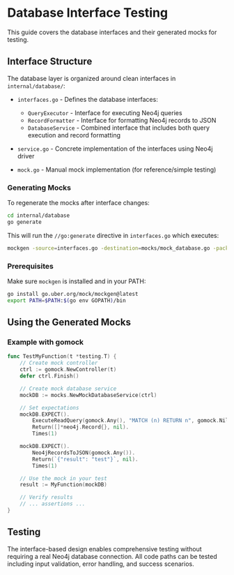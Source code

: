 # Database Interface Testing

This guide covers the database interfaces and their generated mocks for testing.

## Interface Structure

The database layer is organized around clean interfaces in `internal/database/`:

- `interfaces.go` - Defines the database interfaces:

  - `QueryExecutor` - Interface for executing Neo4j queries
  - `RecordFormatter` - Interface for formatting Neo4j records to JSON
  - `DatabaseService` - Combined interface that includes both query execution and record formatting

- `service.go` - Concrete implementation of the interfaces using Neo4j driver
- `mock.go` - Manual mock implementation (for reference/simple testing)

### Generating Mocks

To regenerate the mocks after interface changes:

```bash
cd internal/database
go generate
```

This will run the `//go:generate` directive in `interfaces.go` which executes:

```bash
mockgen -source=interfaces.go -destination=mocks/mock_database.go -package=mocks
```

### Prerequisites

Make sure `mockgen` is installed and in your PATH:

```bash
go install go.uber.org/mock/mockgen@latest
export PATH=$PATH:$(go env GOPATH)/bin
```

## Using the Generated Mocks

### Example with gomock

```go
func TestMyFunction(t *testing.T) {
    // Create mock controller
    ctrl := gomock.NewController(t)
    defer ctrl.Finish()

    // Create mock database service
    mockDB := mocks.NewMockDatabaseService(ctrl)

    // Set expectations
    mockDB.EXPECT().
        ExecuteReadQuery(gomock.Any(), "MATCH (n) RETURN n", gomock.Nil(), "neo4j").
        Return([]*neo4j.Record{}, nil).
        Times(1)

    mockDB.EXPECT().
        Neo4jRecordsToJSON(gomock.Any()).
        Return(`{"result": "test"}`, nil).
        Times(1)

    // Use the mock in your test
    result := MyFunction(mockDB)

    // Verify results
    // ... assertions ...
}
```

## Testing

The interface-based design enables comprehensive testing without requiring a real Neo4j database connection. All code paths can be tested including input validation, error handling, and success scenarios.
